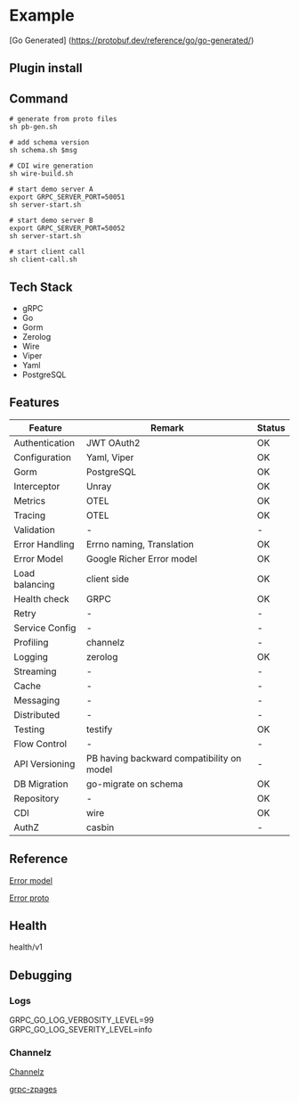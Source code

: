 # Example

[Go Generated] (<https://protobuf.dev/reference/go/go-generated/>)

## Plugin install

## Command

```shell
# generate from proto files
sh pb-gen.sh
```

```shell
# add schema version
sh schema.sh $msg
```

```shell
# CDI wire generation
sh wire-build.sh
```

```shell
# start demo server A
export GRPC_SERVER_PORT=50051
sh server-start.sh
```

```shell
# start demo server B
export GRPC_SERVER_PORT=50052
sh server-start.sh
```

```shell
# start client call
sh client-call.sh
```

## Tech Stack

- gRPC
- Go
- Gorm
- Zerolog
- Wire
- Viper
- Yaml
- PostgreSQL

## Features

|Feature | Remark | Status |
|--------|--------|--------|
|Authentication| JWT OAuth2 | OK |
|Configuration | Yaml, Viper | OK |
|Gorm|PostgreSQL|OK|
|Interceptor| Unray | OK |
|Metrics| OTEL | OK |
|Tracing| OTEL | OK |
|Validation|-|-|
|Error Handling| Errno naming, Translation| OK |
|Error Model| Google Richer Error model| OK |
|Load balancing|client side| OK |
|Health check|GRPC|OK|
|Retry|-|-|
|Service Config|-|-|
|Profiling|channelz|-|
|Logging|zerolog| OK |
|Streaming|-|-|
|Cache|-|-|
|Messaging|-|-|
|Distributed|-|-|
|Testing|testify|OK|
|Flow Control|-|-|
|API Versioning| PB having backward compatibility on model |-|
|DB Migration|go-migrate on schema| OK |
|Repository|-|OK|
|CDI| wire | OK |
|AuthZ| casbin | -|

## Reference

[Error model](https://google.aip.dev/193#error_model)

[Error proto](https://github.com/googleapis/googleapis/blob/master/google/rpc/error_details.proto)

## Health

health/v1

## Debugging

### Logs

GRPC_GO_LOG_VERBOSITY_LEVEL=99
GRPC_GO_LOG_SEVERITY_LEVEL=info

### Channelz

[Channelz](https://grpc.io/blog/a-short-introduction-to-channelz)

[grpc-zpages](https://github.com/grpc/grpc-experiments/tree/master/gdebug)
